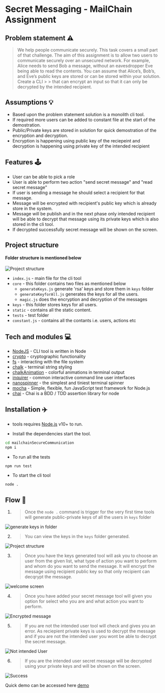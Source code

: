 # Secret Messaging - MailChain Assignment


## Problem statement ⚠️
> We help people communicate securely. This task covers a small part of that challenge. The aim of this assignment is to allow two users to communicate securely over an unsecured network. For example, Alice needs to send Bob a message, without an eavesdropper Eve being able to read the contents.
You can assume that Alice’s, Bob’s, and Eve’s public keys are stored or can be stored within your solution. Create a CLI > > that can encrypt an input so that it can only be decrypted by the intended recipient.

## Assumptions 💡
- Based upon the problem statement solution is a monolith cli tool.
- If required more users can be added to constant file at the start of the demostration.
- Public/Private keys are stored in solution for quick demostration of the encryption and decryption.
- Encryption is happening using public key of the reciepeint and decryption is happening using private key of the  intended recipient

## Features 🕹️

- User can be able to pick a role 
- User is able to perform two action "send secret message" and "read secret message"
- If user is sending a message he should select a recipient for that message.
- Message will be encrypted with recipient's public key which is already store in the system. 
- Message will be publish and in the next phase only intended recipient will be able to decrypt that message using its        private keys which is also stored in the cli tool. 
- If decrypted successfully secret message will be shown on the screen.

## Project structure
#### Folder structure is mentioned below


![Project structure](https://github.com/mandeep9888/mailchainSecureCommunication/blob/main/static/project.png?raw=true)

- `index.js` - main file for the cli tool
- `core` - this folder contains two files as mentioned below
    - `generateKeys.js` generate 'rsa' keys and store them in `keys` folder
    - `generateKeyforAll.js` generates the keys for all the users.
    - `magic.js` does the encryption and decryption of the messages
-  `keys` - this folder stores keys for all users.
-  `static` - contains all the static content.
- `tests` - test folder
-  `constant.js` - contains all the contants i.e. users, actions etc

## Tech and modules 💻

- [NodeJS](https://nodejs.org/en/) - CLI tool is written in Node
- [crypto](https://nodejs.org/api/crypto.html) - cryptographic functionality
- [fs](https://nodejs.org/api/fs.html) -  interacting with the file system
- [chalk](https://www.npmjs.com/package/chalk) - terminal string styling
- [chalkAnimation](https://www.npmjs.com/package/chalk-animation) - colorful animations in terminal output
- [inquirer](https://www.npmjs.com/package/inquirer) - common interactive command line user interfaces
- [nanospinner](https://www.npmjs.com/package/nanospinner) - the simplest and tiniest terminal spinner
- [mocha](https://www.npmjs.com/package/mocha) - Simple, flexible, fun JavaScript test framework for Node.js
- [chai](https://www.npmjs.com/package/chai) - Chai is a BDD / TDD assertion library for node 


## Installation ✈️

- tools requires [Node.js](https://nodejs.org/) v10+ to run.

- Install the dependencies start the tool.

```sh
cd mailchainSecureCommunication
npm i
```
- To run all the tests
```sh
npm run test
```

- To start the cli tool 
```sh
node .
```
## Flow 🛶

1. >Once the `node .` command is trigger for the very first time tools will generate public-private keys of all the users in `keys` folder


![generate keys in folder](https://github.com/mandeep9888/mailchainSecureCommunication/blob/main/static/genrateKeys.png?raw=true)

2. >You can view the keys in the `keys` folder generated.


![Project structure](https://github.com/mandeep9888/mailchainSecureCommunication/blob/main/static/keys.png?raw=true)


3. >Once you have the keys generated tool will ask you to choose an user from the given list, what type of action you want to perform and whom do you want to send the message. It will encrypt the message using recipient public key so that only recipient can decqrypt the message.


![welcome screen](https://github.com/mandeep9888/mailchainSecureCommunication/blob/main/static/welcome.png?raw=true)


4. >Once you have added your secret message tool will given you option for select who you are and what action you want to perform.


![Encrypted message](https://github.com/mandeep9888/mailchainSecureCommunication/blob/main/static/encryptMsg.png?raw=true)

5. >If you are not the intended user tool will check and gives you an error. As reciepient private keys is used to decrypt the message and if you are not the intended user you wont be able to decrypt the secret message.


![Not intended User](https://github.com/mandeep9888/mailchainSecureCommunication/blob/main/static/tryAgain.png?raw=true)

6. >If you are the intended user secret message will be decrypted using your private keys and will be shown on the screen.


![Success](https://github.com/mandeep9888/mailchainSecureCommunication/blob/main/static/success.png?raw=true)


Quick demo can be accessed here [demo](https://drive.google.com/file/d/1vJW-obXDtHoAn3aoDmPlM7Yha0ZwJZBz/view?usp=sharing) 
